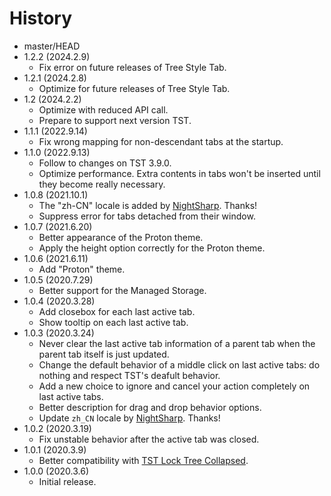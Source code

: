 # History

 - master/HEAD
 - 1.2.2 (2024.2.9)
   * Fix error on future releases of Tree Style Tab.
 - 1.2.1 (2024.2.8)
   * Optimize for future releases of Tree Style Tab.
 - 1.2 (2024.2.2)
   * Optimize with reduced API call.
   * Prepare to support next version TST.
 - 1.1.1 (2022.9.14)
   * Fix wrong mapping for non-descendant tabs at the startup.
 - 1.1.0 (2022.9.13)
   * Follow to changes on TST 3.9.0.
   * Optimize performance. Extra contents in tabs won't be inserted until they become really necessary.
 - 1.0.8 (2021.10.1)
   * The "zh-CN" locale is added by [NightSharp](https://github.com/NightSharp). Thanks!
   * Suppress error for tabs detached from their window.
 - 1.0.7 (2021.6.20)
   * Better appearance of the Proton theme.
   * Apply the height option correctly for the Proton theme.
 - 1.0.6 (2021.6.11)
   * Add "Proton" theme.
 - 1.0.5 (2020.7.29)
   * Better support for the Managed Storage.
 - 1.0.4 (2020.3.28)
   * Add closebox for each last active tab.
   * Show tooltip on each last active tab.
 - 1.0.3 (2020.3.24)
   * Never clear the last active tab information of a parent tab when the parent tab itself is just updated.
   * Change the default behavior of a middle click on last active tabs: do nothing and respect TST's deafult behavior.
   * Add a new choice to ignore and cancel your action completely on last active tabs.
   * Better description for drag and drop behavior options.
   * Update `zh_CN` locale by [NightSharp](https://github.com/NightSharp). Thanks!
 - 1.0.2 (2020.3.19)
   * Fix unstable behavior after the active tab was closed.
 - 1.0.1 (2020.3.9)
   * Better compatibility with [TST Lock Tree Collapsed](https://addons.mozilla.org/firefox/addon/tst-lock-tree-collapsed/).
 - 1.0.0 (2020.3.6)
   * Initial release.
